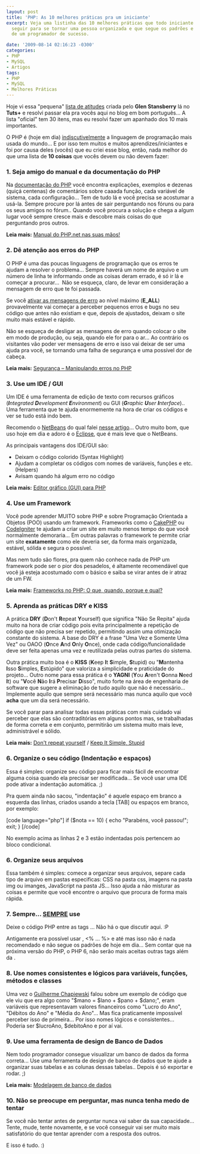 ```yaml
---
layout: post
title: 'PHP: As 10 melhores práticas pra um iniciante'
excerpt: Veja uma listinha das 10 melhores práticas que todo iniciante em PHP deve
  seguir para se tornar uma pessoa organizada e que segue os padrões e "bons costumes"
  de um programador de sucesso.

date: '2009-08-14 02:16:23 -0300'
categories:
- PHP
- MySQL
- Artigos
tags:
- PHP
- MySQL
- Melhores Práticas
---
```

Hoje vi essa "pequena" <a href="http://net.tutsplus.com/tutorials/php/30-php-best-practices-for-beginners/" target="_blank">lista de atitudes</a> criada pelo <strong>Glen Stansberry</strong> lá no <strong>Tuts+</strong> e resolvi passar ela pra vocês aqui no blog em bom português... A lista "oficial" tem 30 itens, mas eu resolvi fazer um apanhado dos 10 mais importantes.

O PHP é (hoje em dia) <span style="text-decoration: underline;">indiscutivelmente</span> a linguagem de programação mais usada do mundo... E por isso tem muitos e muitos aprendizes/iniciantes e foi por causa deles (vocês) que eu criei esse blog, então, nada melhor do que uma lista de <strong>10 coisas</strong> que vocês devem ou não devem fazer:

<h3>1. Seja amigo do manual e da documentação do PHP</h3>
Na <a href="http://php.net/" target="_blank">documentação do PHP</a> você encontra explicações, exemplos e dezenas (quiçá centenas) de comentários sobre caaada função, cada variável de sistema, cada configuração... Tem de tudo lá e você precisa se acostumar a usá-la. Sempre procure por lá antes de sair perguntando nos fóruns ou para os seus amigos no fórum.. Quando você procura a solução e chega a algum lugar você sempre cresce mais e descobre mais coisas do que perguntando pros outros.

<strong>Leia mais:</strong> <a href="/manual-do-php-net-nas-suas-maos" target="_blank">Manual do PHP.net nas suas mãos!</a>

<h3>2. Dê atenção aos erros do PHP</h3>
O PHP é uma das poucas linguagens de programação que os erros te ajudam a resolver o problema... Sempre haverá um nome de arquivo e um número de linha te informando onde as coisas deram errado, é só ir lá e começar a procurar...  Não se esqueça, claro, de levar em consideração a mensagem de erro que te foi passada.

Se você <a href="http://www.php.net/manual/pt_BR/function.error-reporting.php" target="_blank">ativar as mensagens de erro</a> ao nível máximo (<strong>E_ALL</strong>) provavelmente vai começar a perceber pequenos erros e bugs no seu código que antes não existiam e que, depois de ajustados, deixam o site muito mais estável e rápido.

Não se esqueça de desligar as mensagens de erro quando colocar o site em modo de produção, ou seja, quando ele for para o ar... Ao contrário os visitantes vão poder ver mensagens de erro e isso vai deixar de ser uma ajuda pra você, se tornando uma falha de segurança e uma possível dor de cabeça.

<strong>Leia mais:</strong> <a href="/seguranca-manipulando-erros-no-php" target="_blank">Segurança – Manipulando erros no PHP</a>

<h3>3. Use um IDE / GUI</h3>
Um IDE é uma ferramenta de edição de texto com recursos gráficos (<em><strong>I</strong>ntegrated <strong>D</strong>evelopment <strong>E</strong>nvironment</em>) ou GUI (<em><strong>G</strong>raphic <strong>U</strong>ser <strong>I</strong>nterface</em>).. Uma ferramenta que te ajuda enormemente na hora de criar os códigos e ver se tudo está indo bem.

Recomendo o <a href="http://netbeans.org/" target="_blank">NetBeans</a> do qual falei <a href="/editor-grafico-gui-para-php" target="_blank">nesse artigo</a>... Outro muito bom, que uso hoje em dia e adoro é o <a href="http://www.eclipse.org/" target="_blank">Eclipse</a>, que é mais leve que o NetBeans.

As principais vantagens dos IDE/GUI são:

<ul>
<li>Deixam o código colorido (Syntax Highlight)</li>
<li>Ajudam a completar os códigos com nomes de variáveis, funções e etc. (Helpers)</li>
<li>Avisam quando há algum erro no código</li>
</ul>
<strong>Leia mais:</strong> <a href="/editor-grafico-gui-para-php" target="_blank">Editor gráfico (GUI) para PHP</a>

<h3>4. Use um Framework</h3>
Você pode aprender MUITO sobre PHP e sobre Programação Orientada a Objetos (POO) usando um framework. Frameworks como o <a href="http://cakephp.org/">CakePHP</a> ou <a href="http://codeigniter.com/" target="_blank">CodeIgniter</a> te ajudam a criar um site em muito menos tempo do que você normalmente demoraria... Em outras palavras o framework te permite  criar um site <strong>exatamente</strong> como ele deveria ser, da forma mais organizada, estável, sólida e segura o possível.

Mas nem tudo são flores, pra quem não conhece nada de PHP um framework pode ser o pior dos pesadelos, é altamente recomendável que você já esteja acostumado com o básico e saiba se virar antes de ir atraz de um FW.

<strong>Leia mais:</strong> <a href="/frameworks-no-php-o-que-quando-porque-e-qual" target="_blank">Frameworks no PHP: O que, quando, porque e qual?</a>

<h3>5. Aprenda as práticas DRY e KISS</h3>
A prática <strong>DRY</strong> (<strong>D</strong>on't <strong>R</strong>epeat <strong>Y</strong>ourself) que significa "Não Se Repita" ajuda muito na hora de criar código pois evita principalmente a repetição de código que não precisa ser repetido, permitindo assim uma otimização constante do sistema. A base do DRY é a frase "Uma Vez e Somente Uma Vez" ou OAOO (<strong>O</strong>nce <strong>A</strong>nd <strong>O</strong>nly <strong>O</strong>nce), onde cada código/funcionalidade deve ser feita apenas uma vez e reutilizada pelas outras partes do sistema.

Outra prática muito boa é o <strong>KISS</strong> (<strong>K</strong>eep <strong>I</strong>t <strong>S</strong>imple, <strong>S</strong>tupid) ou "<strong>M</strong>antenha <strong>I</strong>sso <strong>S</strong>imples, <strong>E</strong>stúpido" que valoriza a simplicidade e praticidade do projeto... Outro nome para essa prática é o <strong>YAGNI</strong> (<strong>Y</strong>ou <strong>A</strong>ren't <strong>G</strong>onna <strong>N</strong>eed <strong>I</strong>t) ou "<strong>V</strong>ocê <strong>N</strong>ão <strong>I</strong>rá <strong>P</strong>recisar <strong>D</strong>isso", muito forte na área de engenharia de software que sugere a eliminação de tudo aquilo que não é necessário... Implemente aquilo que sempre será necessário mas nunca aquilo que você <strong>acha</strong> que um dia será necessário.

Se você parar para analisar todas essas práticas com mais cuidado vai perceber que elas são contraditórias em alguns pontos mas, se trabalhadas de forma correta e em conjunto, permitirão um sistema muito mais leve, administrável e sólido.

<strong>Leia mais:</strong> <a href="http://en.wikipedia.org/wiki/Don%27t_repeat_yourself" target="_blank">Don't repeat yourself</a> / <a href="http://pt.wikipedia.org/wiki/Keep_it_Simple_Stupid" target="_blank">Keep It Simple, Stupid</a>

<h3>6. Organize o seu código (Indentação e espaços)</h3>
Essa é simples: organize seu código para ficar mais fácil de encontrar alguma coisa quando ela precisar ser modificada... Se você usar uma IDE pode ativar a indentação automática. ;)

Pra quem ainda não sacou, "indentação" é aquele espaço em branco a esquerda das linhas, criados usando a tecla [TAB] ou espaços em branco, por exemplo:


[code language="php"]
if ($nota == 10) {
    echo "Parabéns, você passou!";
    exit;
}
[/code]

No exemplo acima as linhas 2 e 3 estão indentadas pois pertencem ao bloco condicional.

<h3>6. Organize seus arquivos</h3>
Essa também é simples: comece a organizar seus arquivos, separe cada tipo de arquivo em pastas especificas: CSS na pasta css, imagens na pasta img ou imanges, JavaScript na pasta JS... Isso ajuda a não misturar as coisas e permite que você encontre o arquivo que procura de forma mais rápida.

<h3>7. Sempre... <span style="text-decoration: underline;">SEMPRE</span> use <?php ... ?></h3>
Deixe o código PHP entre as tags <?php e ?>... Não há o que discutir aqui. :P

Antigamente era possível usar <? ... ?>, <% ... %> e até <script language="php">...</script> mas isso não é nada recomendado e não segue os padrões de hoje em dia... Sem contar que na próxima versão do PHP, o PHP 6, não serão mais aceitas outras tags além da <?php ... ?>.

<h3>8. Use nomes consistentes e lógicos para variáveis, funções, métodos e classes</h3>
Uma vez o <a href="http://gc.blog.br/" target="_blank">Guilherme Chapiewski</a> falou sobre um exemplo de código que ele viu que era algo como "$mano = $lano + $pano + $dano;", eram variáveis que representavam valores financeiros como "Lucro do Ano", "Débitos do Ano" e "Média do Ano"... Mas fica praticamente impossível perceber isso de primeira... Por isso nomes lógicos e consistentes... Poderia ser $lucroAno, $debitoAno e por aí vai.

<h3>9. Use uma ferramenta de design de Banco de Dados</h3>
Nem todo programador consegue visualizar um banco de dados da forma correta... Use uma ferramenta de design de banco de dados que te ajude a organizar suas tabelas e as colunas dessas tabelas.. Depois é só exportar e rodar. ;)

<strong>Leia mais:</strong> <a href="/modelagem-de-banco-de-dados" target="_blank">Modelagem de banco de dados</a>

<h3>10. Não se preocupe em perguntar, mas nunca tenha medo de tentar</h3>
Se você não tentar antes de perguntar nunca vai saber da sua capacidade... Tente, mude, tente novamente, e se você conseguir vai ser muito mais satisfatório do que tentar aprender com a resposta dos outros.

E isso é tudo. :)

